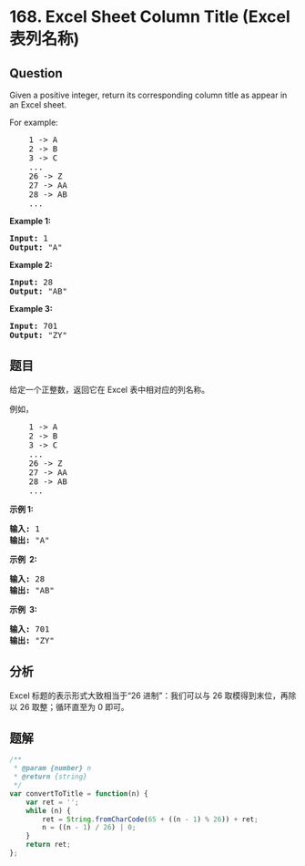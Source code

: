 # 168. Excel Sheet Column Title (Excel 表列名称)

## Question

Given a positive integer, return its corresponding column title as appear in an Excel sheet.

For example:

<pre>    1 -&gt; A
    2 -&gt; B
    3 -&gt; C
    ...
    26 -&gt; Z
    27 -&gt; AA
    28 -&gt; AB 
    ...
</pre>

**Example 1:**

<pre><strong>Input:</strong> 1
<strong>Output:</strong> "A"
</pre>

**Example 2:**

<pre><strong>Input:</strong> 28
<strong>Output:</strong> "AB"
</pre>

**Example 3:**

<pre><strong>Input:</strong> 701
<strong>Output:</strong> "ZY"
</pre>

## 题目

给定一个正整数，返回它在 Excel 表中相对应的列名称。

例如，

<pre>    1 -&gt; A
    2 -&gt; B
    3 -&gt; C
    ...
    26 -&gt; Z
    27 -&gt; AA
    28 -&gt; AB 
    ...
</pre>

**示例 1:**

<pre><strong>输入:</strong> 1
<strong>输出:</strong> "A"
</pre>

**示例  2:**

<pre><strong>输入:</strong> 28
<strong>输出:</strong> "AB"
</pre>

**示例  3:**

<pre><strong>输入:</strong> 701
<strong>输出:</strong> "ZY"
</pre>

## 分析

Excel 标题的表示形式大致相当于“26 进制”：我们可以与 26 取模得到末位，再除以 26 取整；循环直至为 0 即可。

## 题解

```javascript
/**
 * @param {number} n
 * @return {string}
 */
var convertToTitle = function(n) {
    var ret = '';
    while (n) {
        ret = String.fromCharCode(65 + ((n - 1) % 26)) + ret;
        n = ((n - 1) / 26) | 0;
    }
    return ret;
};
```
